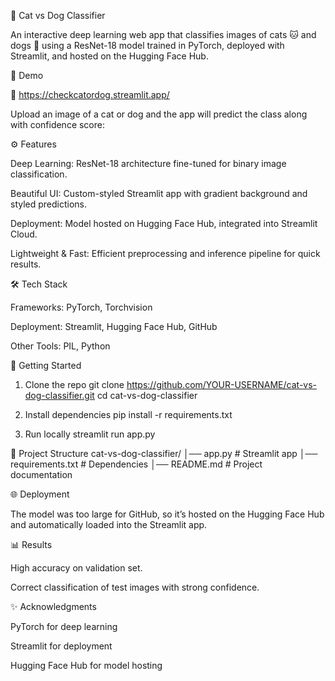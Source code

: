 🐾 Cat vs Dog Classifier

An interactive deep learning web app that classifies images of cats 🐱 and dogs 🐶 using a ResNet-18 model trained in PyTorch, deployed with Streamlit, and hosted on the Hugging Face Hub.

📸 Demo

🔗 https://checkcatordog.streamlit.app/ 

Upload an image of a cat or dog and the app will predict the class along with confidence score:

⚙️ Features

Deep Learning: ResNet-18 architecture fine-tuned for binary image classification.

Beautiful UI: Custom-styled Streamlit app with gradient background and styled predictions.

Deployment: Model hosted on Hugging Face Hub, integrated into Streamlit Cloud.

Lightweight & Fast: Efficient preprocessing and inference pipeline for quick results.

🛠️ Tech Stack

Frameworks: PyTorch, Torchvision

Deployment: Streamlit, Hugging Face Hub, GitHub

Other Tools: PIL, Python

🚀 Getting Started
1. Clone the repo
git clone https://github.com/YOUR-USERNAME/cat-vs-dog-classifier.git
cd cat-vs-dog-classifier

2. Install dependencies
pip install -r requirements.txt

3. Run locally
streamlit run app.py

📂 Project Structure
cat-vs-dog-classifier/
│── app.py                 # Streamlit app
│── requirements.txt       # Dependencies
│── README.md              # Project documentation

🌐 Deployment

The model was too large for GitHub, so it’s hosted on the Hugging Face Hub and automatically loaded into the Streamlit app.

📊 Results

High accuracy on validation set.

Correct classification of test images with strong confidence.

✨ Acknowledgments

PyTorch
 for deep learning

Streamlit
 for deployment

Hugging Face Hub
 for model hosting

